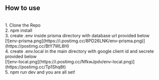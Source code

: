 ## How to use
<br />
1. Clone the Repo <br />
2. npm install <br />
3. create .env inside prisma directory with database url provided below <br />
[![env-prisma.png](https://i.postimg.cc/8PD26LNK/env-prisma.png)](https://postimg.cc/BtY7WL8H) <br />
4. create .env.local in the main directory with google client id and secrete provided below <br />
[![env-local.png](https://i.postimg.cc/NfkwJpdv/env-local.png)](https://postimg.cc/Tp1Shq8t) <br />
5. npm run dev and you are all set! <br />